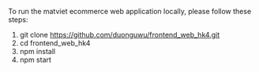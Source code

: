 To run the matviet ecommerce web application locally, please follow these steps:

1. git clone https://github.com/duonguwu/frontend_web_hk4.git
2. cd frontend_web_hk4
3. npm install
4. npm start
